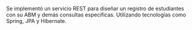 Se implementó un servicio REST para diseñar un registro de estudiantes con su ABM y demás consultas específicas. Utilizando tecnologías como Spring, JPA y Hibernate.

